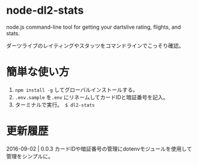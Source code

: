 # node-dl2-stats
node.js command-line tool for getting your dartslive rating, flights, and stats.

ダーツライブのレイティングやスタッツをコマンドラインでこっそり確認。

# 簡単な使い方
1. `npm install -g` してグローバルインストールする。
2. `.env.sample` を`.env` にリネームしてカードIDと暗証番号を記入。
4. ターミナルで実行。　`$ dl2-stats`

# 更新履歴
2016-09-02
| 0.0.3 カードIDや暗証番号の管理にdotenvモジュールを使用して管理をシンプルに。
